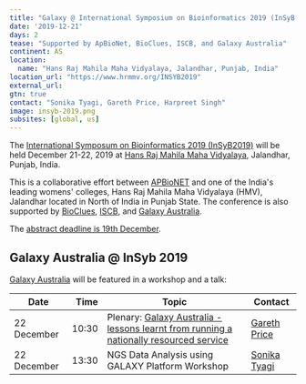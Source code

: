 ```yaml
---
title: "Galaxy @ International Symposium on Bioinformatics 2019 (InSyB 2019)"
date: '2019-12-21'
days: 2
tease: "Supported by ApBioNet, BioClues, ISCB, and Galaxy Australia"
continent: AS
location:
  name: "Hans Raj Mahila Maha Vidyalaya, Jalandhar, Punjab, India"
location_url: "https://www.hrmmv.org/INSYB2019"
external_url:
gtn: true
contact: "Sonika Tyagi, Gareth Price, Harpreet Singh"
image: insyb-2019.png
subsites: [global, us]
---
```


The [International Symposum on Bioinformatics 2019 (InSyB2019)](https://www.hrmmv.org/INSYB2019) will be held December 21-22, 2019 at [Hans Raj Mahila Maha Vidyalaya](https://www.hrmmv.org/), Jalandhar, Punjab, India.

This is a collaborative effort between [APBioNET](https://apbionet.org/) and one of the India's leading womens' colleges, Hans Raj Mahila Maha Vidyalaya (HMV), Jalandhar located in North of India in Punjab State. The conference is also supported by [BioClues](http://bioclues.org/), [ISCB](https://iscb.org/), and [Galaxy Australia](https://usegalaxy.org.au/).

The [abstract deadline is 19th December](https://easychair.org/cfp/InSyB2019).

## Galaxy Australia @ InSyb 2019

[Galaxy Australia](https://usegalaxy.org.au/) will be featured in a workshop and a talk:

| Date | Time | Topic | Contact |
| ---- | ----: | ---- | ---- |
| 22 December | 10:30 | Plenary: [Galaxy Australia - lessons learnt from running a nationally resourced service](https://depot.galaxyproject.org/hub/attachments/events/2019-12-insyb/galaxy-australia.pdf) | [Gareth Price](https://qfab.org/team-member/dr-gareth-price) |
| 22 December | 13:30 | NGS Data Analysis using GALAXY Platform Workshop | [Sonika Tyagi](https://www.monash.edu/science/schools/biological-sciences/staff/sonika-tyagi) |
